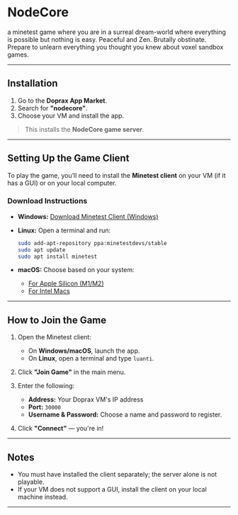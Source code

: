 # NodeCore
a minetest game where you are in a surreal dream-world where everything is possible but nothing is easy. Peaceful and Zen. Brutally obstinate. Prepare to unlearn everything you thought you knew about voxel sandbox games.

---

## Installation

1. Go to the **Doprax App Market**.
2. Search for **"nodecore"**.
3. Choose your VM and install the app.

> This installs the **NodeCore game server**.

---

## Setting Up the Game Client

To play the game, you’ll need to install the **Minetest client** on your VM (if it has a GUI) or on your local computer.

### Download Instructions

* **Windows:**
  [Download Minetest Client (Windows)](https://github.com/luanti-org/luanti/releases/download/5.11.0/luanti-5.11.0-win64.zip)

* **Linux:**
  Open a terminal and run:

  ```bash
  sudo add-apt-repository ppa:minetestdevs/stable
  sudo apt update
  sudo apt install minetest
  ```

* **macOS:**
  Choose based on your system:

  * [For Apple Silicon (M1/M2)](https://github.com/luanti-org/luanti/releases/download/5.11.0/luanti_5.11.0-macos11.3_arm64.zip)
  * [For Intel Macs](https://github.com/luanti-org/luanti/releases/download/5.11.0/luanti_5.11.0-macos11.3_x86_64_flag_O1.zip)

---

## How to Join the Game

1. Open the Minetest client:

   * On **Windows/macOS**, launch the app.
   * On **Linux**, open a terminal and type `luanti`.

2. Click **"Join Game"** in the main menu.

3. Enter the following:

   * **Address:** Your Doprax VM's IP address
   * **Port:** `30000`
   * **Username & Password:** Choose a name and password to register.

4. Click **"Connect"** — you're in!

---

## Notes

* You must have installed the client separately; the server alone is not playable.
* If your VM does not support a GUI, install the client on your local machine instead.

---

